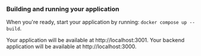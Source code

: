 ### Building and running your application

When you're ready, start your application by running:
`docker compose up --build`.

Your application will be available at http://localhost:3001.
Your backend application will be available at http://localhost:3000.

